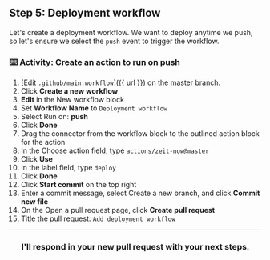 ## Step 5: Deployment workflow
Let's create a deployment workflow. We want to deploy anytime we push, so let's ensure we select the `push` event to trigger the workflow.

### :keyboard: Activity: Create an action to run on push

1. [Edit `.github/main.workflow`]({{ url }}) on the master branch.
1. Click **Create a new workflow**
1.  **Edit** in the New workflow block
1. Set **Workflow Name** to `Deployment workflow`
1. Select Run on: **push**
1. Click **Done**
1. Drag the connector from the workflow block to the outlined action block for the action
1. In the Choose action field, type `actions/zeit-now@master`
1. Click **Use**
1. In the label field, type `deploy`
1. Click **Done**
1. Click **Start commit** on the top right
1. Enter a commit message, select Create a new branch, and click **Commit new file**
1. On the Open a pull request page, click **Create pull request**
1. Title the pull request: `Add deployment workflow`

<hr>
<h3 align="center">I'll respond in your new pull request with your next steps.</h3>
